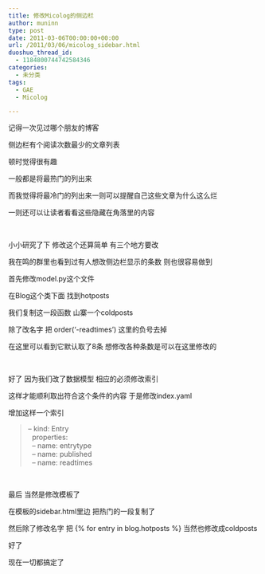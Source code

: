 ```yaml
---
title: 修改Micolog的侧边栏
author: muninn
type: post
date: 2011-03-06T00:00:00+00:00
url: /2011/03/06/micolog_sidebar.html
duoshuo_thread_id:
  - 1184800744742584346
categories:
  - 未分类
tags:
  - GAE
  - Micolog

---
```

记得一次见过哪个朋友的博客

侧边栏有个阅读次数最少的文章列表

顿时觉得很有趣

一般都是将最热门的列出来

而我觉得将最冷门的列出来一则可以提醒自己这些文章为什么这么烂

一则还可以让读者看看这些隐藏在角落里的内容

&#160;

小小研究了下 修改这个还算简单 有三个地方要改

我在鸣的群里也看到过有人想改侧边栏显示的条数 则也很容易做到

首先修改model.py这个文件

在Blog这个类下面 找到hotposts

我们复制这一段函数 山寨一个coldposts

除了改名字 把 order(&#8216;-readtimes&#8217;) 这里的负号去掉

在这里可以看到它默认取了8条 想修改各种条数是可以在这里修改的

&#160;

好了 因为我们改了数据模型 相应的必须修改索引

这样才能顺利取出符合这个条件的内容 于是修改index.yaml

增加这样一个索引

> &#8211; kind: Entry   
> &#160; properties:   
> &#160; &#8211; name: entrytype   
> &#160; &#8211; name: published   
> &#160; &#8211; name: readtimes

&#160;

最后 当然是修改模板了

在模板的sidebar.html里边 把热门的一段复制了

然后除了修改名字 把 {% for entry in blog.hotposts %} 当然也修改成coldposts

好了

现在一切都搞定了
